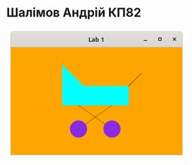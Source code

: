 #  Шалімов Андрій КП82
![lab1](https://raw.githubusercontent.com/mycodeiscat/graph_labs/master/lab1/lab1.png)
